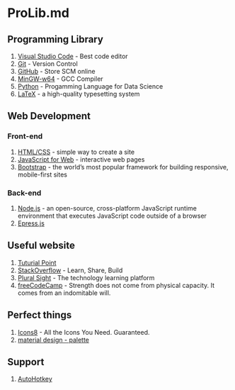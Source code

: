 # ProLib.md

## Programming Library

1. [Visual Studio Code](https://github.com/Proscius/Help/tree/master/Editor/Microsoft-VS-Code) - Best code editor
2. [Git](https://github.com/Proscius/Help/tree/master/Git) - Version Control
3. [GitHub](https://github.com/Proscius/Help/tree/master/GitHub) - Store SCM online
4. [MinGW-w64](https://github.com/Proscius/Help/tree/master/C%2B%2B/Compiler) - GCC Compiler
5. [Python](https://github.com/Proscius/Help/tree/master/Python) - Progamming Language for Data Science
6. [LaTeX](https://github.com/Proscius/Help/tree/master/LaTeX) - a high-quality typesetting system

## Web Development

### Front-end

1. [HTML/CSS](#HTML/CSS) - simple way to create a site
2. [JavaScript for Web](#JavaScript-for-Web) - interactive web pages
3. [Bootstrap](https://getbootstrap.com/) - the world’s most popular framework for building responsive, mobile-first sites

### Back-end

1. [Node.js](https://nodejs.org) - an open-source, cross-platform JavaScript runtime environment that executes JavaScript code outside of a browser
2. [Epress.js](#express.js)

## Useful website

1. [Tuturial Point](https://www.tutorialspoint.com/)
2. [StackOverflow](https://stackoverflow.com/) - Learn, Share, Build
3. [Plural Sight](https://www.pluralsight.com/) - The technology learning platform
4. [freeCodeCamp](https://learn.freecodecamp.org/) - Strength does not come from physical capacity. It comes from an indomitable will.

## Perfect things

1. [Icons8](https://icons8.com/) - All the Icons You Need. Guaranteed.
2. [material design - palette](https://www.materialpalette.com/)

## Support

1. [AutoHotkey](https://www.autohotkey.com/)